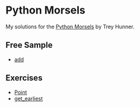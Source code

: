 # Python Morsels

My solutions for the [Python Morsels](https://www.pythonmorsels.com/) by Trey Hunner. 

## Free Sample

* [add](add/)

## Exercises

* [Point](point/)
* [get_earliest](get_earliest/)

